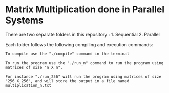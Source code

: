 # Matrix Multiplication done in Parallel Systems

There are two separate folders in this repository :
	1. Sequential
	2. Parallel
	
Each folder follows the following compiling and execution commands:

	To compile use the "./compile" command in the terminal

	To run the program use the "./run_n" command to run the program using matrices of size "n X n".

	For instance "./run_256" will run the program using matrices of size "256 X 256", and will store the output in a file named multiplication_n.txt

